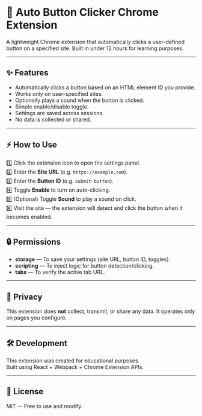 # 🚀 Auto Button Clicker Chrome Extension

A lightweight Chrome extension that automatically clicks a user-defined button on a specified site. Built in under 12 hours for learning purposes.

---

## ✨ Features
- Automatically clicks a button based on an HTML element ID you provide.
- Works only on user-specified sites.
- Optionally plays a sound when the button is clicked.
- Simple enable/disable toggle.
- Settings are saved across sessions.
- No data is collected or shared.

---

## ⚡ How to Use
1️⃣ Click the extension icon to open the settings panel.  
2️⃣ Enter the **Site URL** (e.g. `https://example.com`).  
3️⃣ Enter the **Button ID** (e.g. `submit-button`).  
4️⃣ Toggle **Enable** to turn on auto-clicking.  
5️⃣ (Optional) Toggle **Sound** to play a sound on click.  
6️⃣ Visit the site — the extension will detect and click the button when it becomes enabled.

---

## 🔒 Permissions
- **storage** — To save your settings (site URL, button ID, toggles).
- **scripting** — To inject logic for button detection/clicking.
- **tabs** — To verify the active tab URL.

---

## 🛑 Privacy
This extension does **not** collect, transmit, or share any data. It operates only on pages you configure.

---

## 🛠 Development
This extension was created for educational purposes.  
Built using React + Webpack + Chrome Extension APIs.

---

## 📄 License
MIT — Free to use and modify.

